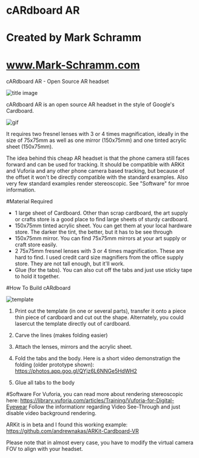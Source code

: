 # cARdboard AR
# Created by Mark Schramm
# www.Mark-Schramm.com

cARdboard AR - Open Source AR headset

![title image](http://i.imgur.com/oqWcStS.jpg)


cARdboard AR is an open source AR headset in the style of Google's Cardboard.

![gif](cARdboardAR3.gif?raw=true "Title")

It requires two fresnel lenses with 3 or 4 times magnification, ideally in the size of 75x75mm as well as one mirror (150x75mm) and one tinted acrylic sheet (150x75mm).

The idea behind this cheap AR headset is that the phone camera still faces forward and can be used for tracking. It should be compatible with ARKit and Vuforia and any other phone camera based tracking, but because of the offset it won't be directly compatible with the standard examples. Also very few standard examples render stereoscopic. See "Software" for mroe information.



#Material Required
- 1 large sheet of Cardboard. Other than scrap cardboard, the art supply or crafts store is a good place to find large sheets of sturdy cardboard.
- 150x75mm tinted acrylic sheet. You can get them at your local hardware store. The darker the tint, the better, but it has to be see through
- 150x75mm mirror. You can find 75x75mm mirrors at your art supply or craft store easily.
- 2 75x75mm fresnel lenses with 3 or 4 times magnification. These are hard to find. I used credit card size magnifiers from the office supply store. They are not tall enough, but it'll work.
- Glue (for the tabs). You can also cut off the tabs and just use sticky tape to hold it together.


#How To Build cARdboard

![template](http://i.imgur.com/NdNckSA.png)

1. Print out the template (in one or several parts), transfer it onto a piece thin piece of cardboard and cut out the shape.  Alternately, you could lasercut the template directly out of cardboard.

2. Carve the lines (makes folding easier)

3. Attach the lenses, mirrors and the acrylic sheet.

4. Fold the tabs and the body. Here is a short video demonstratign the folding (older prototype shown): https://photos.app.goo.gl/QYjz6L6NNGe5HdWH2

6. Glue all tabs to the body



#Software
For Vuforia, you can read more about rendering stereoscopic here:
https://library.vuforia.com/articles/Training/Vuforia-for-Digital-Eyewear
Follow the informationr regarding Video See-Through and just disable video background rendering.

ARKit is in beta and I found this working example:
https://github.com/andrewnakas/ARKit-Cardboard-VR

Please note that in almost every case, you have to modify the virtual camera FOV to align with your headset.
